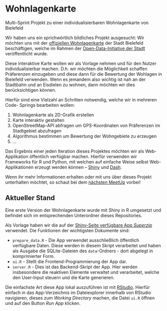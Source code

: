 # Wohnlagenkarte
Multi-Sprint Projekt zu einer individualisierbaren Wohnlagenkarte von Bielefeld

Wir haben uns ein sprichwörtlich bildliches Projekt ausgesucht:
Wir möchten uns mit der
[offiziellen Wohnlagenkarte](https://stadtplan.bielefeld.de/app/wohnlagenkarte_jeder/#?map=8,467871.05013,5763160.84013,EPSG:25832&amp;layers=wohnlagenkarte_pl,stadtplan_bi&amp;sidebarStatus=closed)
der Stadt Bielefeld beschäftigen, welche im Rahmen der
[Open-Data-Initiative der Stadt](https://open-data.bielefeld.de)
veröffentlicht wurde.

Diese interaktive Karte wollen wir als Vorlage nehmen und für den Nutzer
individualisierbar machen. D.h. wir möchten die Möglichkeit schaffen Präferenzen
einzugeben und diese dann für die Bewertung der Wohlagen in Bielefeld verwenden.
Wenn es jemandem also wichtig ist nah an der Stadtbahn und an Eisdielen zu
wohnen, dann möchten wir dies berücksichtigen können.

Hierfür sind eine Vielzahl an Schritten notwendig, welche wir in mehreren Code-
Springs bearbeiten wollen:

1. Wohnlagenkarte als 2D-Grafik erstellen
2. Karte interaktiv gestalten
3. OpenStreetMap-API abfragen um GPS-Koordinaten von Präferenzen im Stadtgebiet abzufragen
4. Algorithmus bestimmen um Bewertung der Wohngebiete zu erzeugen
5. ...

Das Ergebnis einer jeden Iteration dieses Projektes möchten wir als Web-
Applikation öffentlich verfügbar machen. Hierfür verwenden wir Frameworks
für R und Python, mit welchen auf einfache Weise selbst Web-Applikationen
erzeugt werden können – [Shiny](https://shiny.rstudio.com/) und
[Dash](https://plot.ly/products/dash/).

Wenn ihr mehr Informationen erhalten oder mit uns über dieses Projekt
unterhalten möchtet, so schaut bei dem
[nächsten MeetUp](https://www.datascience-bielefeld.de/?page_id=11) vorbei!

## Aktueller Stand

Eine erste Version der Wohnlagenkarte wurde mit Shiny in R umgesetzt und
befindet sich im entsprechenden Unterordner dieses Repositories.

Als Vorlage haben wir die auf der
[Shiny-Seite verfügbare App *Superzip*](https://shiny.rstudio.com/gallery/superzip-example.html)
verwendet. Die Funktionen der wichtigsten Dokumente sind:

* `prepare_data.R` - Die App verwendet ausschließlich öffentlich verfügbare
  Daten. Diese werden in diesem Skript verarbeitet und haben als Ausgabe die
  SQLite-Dateien des `data`-Ordners - dort abgelegt in komprimierter Form.
* `ui.R` - Stellt die Frontend-Programmierung der App dar.
* `server.R` - Dies ist das Backend-Skript der App. Hier werden insbesondere
  die reaktiven Elemente verwaltet und verarbeitet, welche den User-Input
  steuern und die Karte generieren.

Die einfachste Art diese App lokal auszuführen ist mit
[RStudio](https://www.rstudio.com). Hierfür einfach in das App-Verzeichnis
im Dateiexplorer innerhalb von RStudio navigieren, dieses zum
*Working Directory* machen, die Datei `ui.R` öffnen und auf den Button
*Run App* klicken.
